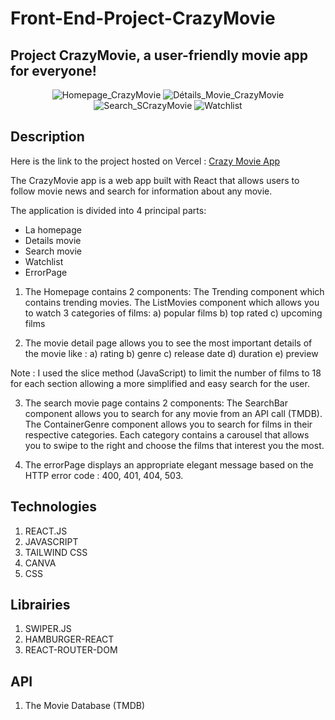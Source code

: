 # Front-End-Project-CrazyMovie
## Project CrazyMovie, a user-friendly movie app for everyone!
<div align="center">
  <img src="https://github.com/GMKRAKEN23/Front-end-Project-CrazyMovie/assets/149949090/7c0bd02f-7dd3-4bfa-9530-e1f77facb1d6" alt="Homepage_CrazyMovie";">
  <img src="https://github.com/GMKRAKEN23/Front-end-Project-CrazyMovie/assets/149949090/bddb5958-6736-41db-9b05-0d58dcc2ee61" alt="Détails_Movie_CrazyMovie";">
  <img src="https://github.com/GMKRAKEN23/Front-end-Project-CrazyMovie/assets/149949090/d20a54a9-84bb-4f56-8e99-d0938ca244e8" alt="Search_SCrazyMovie">
  <img src="https://github.com/GMKRAKEN23/Front-end-Project-CrazyMovie/assets/149949090/76546817-7c50-4c30-9c41-c1e3eda1f53e" alt="Watchlist">
</div>

## Description 
Here is the link to the project hosted on Vercel : [Crazy Movie App](https://front-end-project-crazy-movie.vercel.app/)   

The CrazyMovie app is a web app built with React that allows users to follow movie news and search for information about any movie.

The application is divided into 4 principal parts:

- La homepage
- Details movie
- Search movie
- Watchlist
- ErrorPage   
  
1. The Homepage contains 2 components: 
The Trending component which contains trending movies.
The ListMovies component which allows you to watch 3 categories of films:
a) popular films 
b) top rated 
c) upcoming films

2. The movie detail page allows you to see the most important details of the movie like :
a) rating
b) genre
c) release date
d) duration
e) preview

Note : I used the slice method (JavaScript) to limit the number of films to 18 for each section allowing a more simplified and easy search for the user.

3. The search movie page contains 2 components:
The SearchBar component allows you to search for any movie from an API call (TMDB).
The ContainerGenre component allows you to search for films in their respective categories. Each category contains a carousel that allows you to swipe to the right and choose the films that interest you the most.

5. The errorPage displays an appropriate elegant message based on the HTTP error code : 400, 401, 404, 503. 

## Technologies
1. REACT.JS
2. JAVASCRIPT
4. TAILWIND CSS 
5. CANVA
6. CSS

## Librairies 
1. SWIPER.JS  
2. HAMBURGER-REACT
3. REACT-ROUTER-DOM

## API
1. The Movie Database (TMDB)
